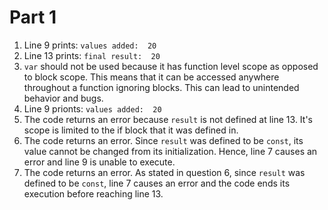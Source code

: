 # Part 1

1. Line 9 prints: `values added:  20`
2. Line 13 prints: `final result:  20`
3. `var` should not be used because it has function level scope as opposed to block scope. This means that it can be accessed anywhere throughout a function ignoring blocks. This can lead to unintended behavior and bugs.
4. Line 9 prionts: `values added:  20`
5. The code returns an error because `result` is not defined at line 13. It's scope is limited to the if block that it was defined in.
6. The code returns an error. Since `result` was defined to be `const`, its value cannot be changed from its initialization. Hence, line 7 causes an error and line 9 is unable to execute.
7. The code returns an error. As stated in question 6, since `result` was defined to be `const`, line 7 causes an error and the code ends its execution before reaching line 13.

